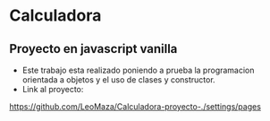 # Calculadora

## Proyecto en javascript vanilla

- Este trabajo esta realizado poniendo a prueba la programacion orientada a objetos y el uso de clases y constructor.
- Link al proyecto:

https://github.com/LeoMaza/Calculadora-proyecto-./settings/pages